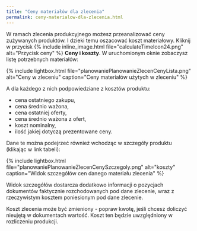 ```yaml
---
title: "Ceny materiałów dla zlecenia"
permalink: ceny-materialow-dla-zlecenia.html 
---
```


W ramach zlecenia produkcyjnego możesz przeanalizować ceny zużywanych produktów. I dzieki temu oszacować koszt materiałowy. Kliknij w przycisk  {% include inline_image.html file="calculateTimeIcon24.png" alt="Przycisk ceny" %} **Ceny i koszty**. W uruchomionym oknie zobaczysz listę potrzebnych materiałów:

{% include lightbox.html file="planowaniePlanowanieZlecenCenyLista.png" alt="Ceny w zleceniu" caption="Ceny materiałów użytych w zleceniu" %}

A dla każdego z nich podpowiedziane z kosztów produktu:
- cena ostatniego zakupu,
- cena średnio ważona,
- cena ostatniej oferty,
- cena średnio ważona z ofert,
- koszt nominalny,
- ilość jakiej dotyczą prezentowane ceny.

Dane te można podejrzeć również wchodząc w szczegóły produktu (klikając w link tabeli):
  
{% include lightbox.html file="planowaniePlanowanieZlecenCenySzczegoly.png" alt="koszty" caption="Widok szczegółów cen danego materiału zlecenia" %}

Widok szczegółów dostarcza dodatkowo informacji o pozycjach dokumentów faktycznie rozchodowanych pod dane zlecenie, wraz z rzeczywistym kosztem poniesionym pod dane zlecenie.

Koszt zlecenia może być zmieniony - popraw kwotę, jeśli chcesz doliczyć nieujętą w dokumentach wartość. Koszt ten będzie uwzględniony w rozliczeniu produkcji.